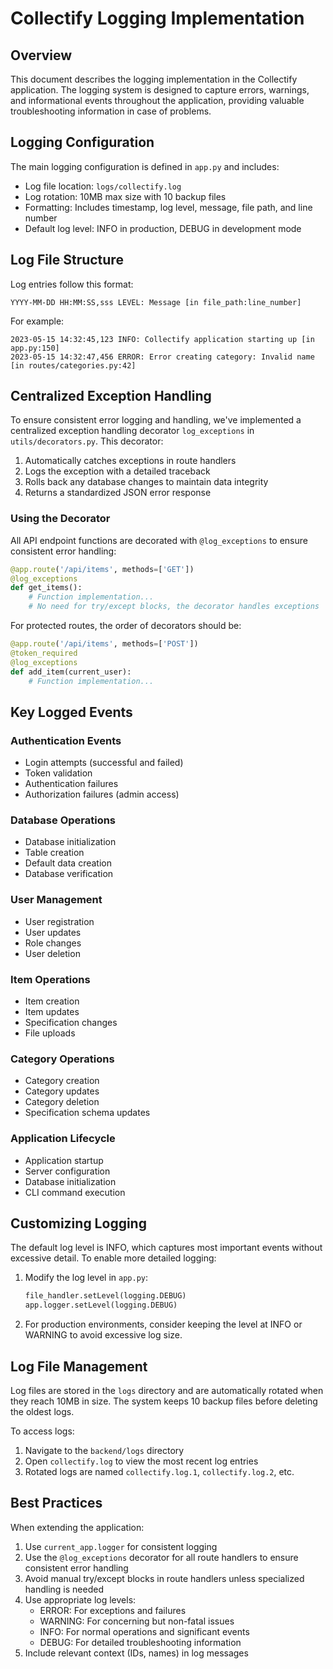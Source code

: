 # Collectify Logging Implementation

## Overview

This document describes the logging implementation in the Collectify application. The logging system is designed to capture errors, warnings, and informational events throughout the application, providing valuable troubleshooting information in case of problems.

## Logging Configuration

The main logging configuration is defined in `app.py` and includes:

- Log file location: `logs/collectify.log`
- Log rotation: 10MB max size with 10 backup files
- Formatting: Includes timestamp, log level, message, file path, and line number
- Default log level: INFO in production, DEBUG in development mode

## Log File Structure

Log entries follow this format:
```
YYYY-MM-DD HH:MM:SS,sss LEVEL: Message [in file_path:line_number]
```

For example:
```
2023-05-15 14:32:45,123 INFO: Collectify application starting up [in app.py:150]
2023-05-15 14:32:47,456 ERROR: Error creating category: Invalid name [in routes/categories.py:42]
```

## Centralized Exception Handling

To ensure consistent error logging and handling, we've implemented a centralized exception handling decorator `log_exceptions` in `utils/decorators.py`. This decorator:

1. Automatically catches exceptions in route handlers
2. Logs the exception with a detailed traceback
3. Rolls back any database changes to maintain data integrity
4. Returns a standardized JSON error response

### Using the Decorator

All API endpoint functions are decorated with `@log_exceptions` to ensure consistent error handling:

```python
@app.route('/api/items', methods=['GET'])
@log_exceptions
def get_items():
    # Function implementation...
    # No need for try/except blocks, the decorator handles exceptions
```

For protected routes, the order of decorators should be:

```python
@app.route('/api/items', methods=['POST'])
@token_required
@log_exceptions
def add_item(current_user):
    # Function implementation...
```

## Key Logged Events

### Authentication Events
- Login attempts (successful and failed)
- Token validation
- Authentication failures
- Authorization failures (admin access)

### Database Operations
- Database initialization
- Table creation
- Default data creation
- Database verification

### User Management
- User registration
- User updates
- Role changes
- User deletion

### Item Operations
- Item creation
- Item updates
- Specification changes
- File uploads

### Category Operations
- Category creation
- Category updates
- Category deletion
- Specification schema updates

### Application Lifecycle
- Application startup
- Server configuration
- Database initialization
- CLI command execution

## Customizing Logging

The default log level is INFO, which captures most important events without excessive detail. To enable more detailed logging:

1. Modify the log level in `app.py`:
   ```python
   file_handler.setLevel(logging.DEBUG)
   app.logger.setLevel(logging.DEBUG)
   ```

2. For production environments, consider keeping the level at INFO or WARNING to avoid excessive log size.

## Log File Management

Log files are stored in the `logs` directory and are automatically rotated when they reach 10MB in size. The system keeps 10 backup files before deleting the oldest logs.

To access logs:
1. Navigate to the `backend/logs` directory
2. Open `collectify.log` to view the most recent log entries
3. Rotated logs are named `collectify.log.1`, `collectify.log.2`, etc.

## Best Practices

When extending the application:
1. Use `current_app.logger` for consistent logging
2. Use the `@log_exceptions` decorator for all route handlers to ensure consistent error handling
3. Avoid manual try/except blocks in route handlers unless specialized handling is needed
4. Use appropriate log levels:
   - ERROR: For exceptions and failures
   - WARNING: For concerning but non-fatal issues
   - INFO: For normal operations and significant events
   - DEBUG: For detailed troubleshooting information
5. Include relevant context (IDs, names) in log messages
